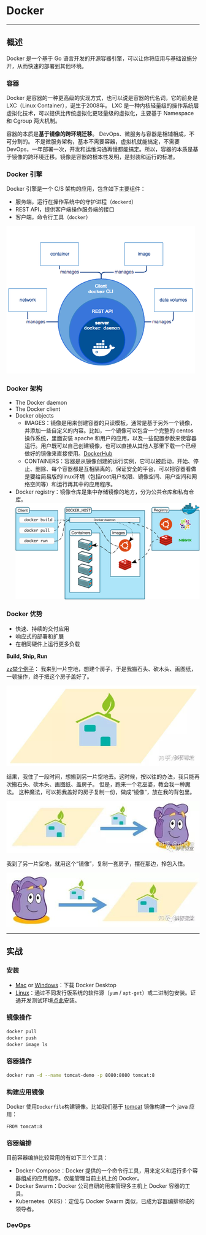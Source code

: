 <!--
 * @Author: howardhh
 * @Date: 2020-05-22 08:42:09
 * @LastEditTime: 2020-05-25 13:46:51
 * @LastEditors: Please set LastEditors
 * @Description: Docker Learning
 * @FilePath: \kubernetes-tutorials\components\docker.md
--> 

# Docker
<hr>

## 概述
Docker 是一个基于 Go 语言开发的开源容器引擎，可以让你将应用与基础设施分开，从而快速的部署到其他环境。

### 容器
Docker 是容器的一种更高级的实现方式，也可以说是容器的代名词，它的前身是 LXC（Linux Container），诞生于2008年。
LXC 是一种内核轻量级的操作系统层虚拟化技术，可以提供比传统虚拟化更轻量级的虚拟化，主要基于 Namespace 和 Cgroup 两大机制。

容器的本质是<b>基于镜像的跨环境迁移</b>。
DevOps、微服务与容器是相辅相成，不可分割的。
不是微服务架构，基本不需要容器，虚拟机就能搞定，不需要 DevOps，一年部署一次，开发和运维沟通再慢都能搞定。所以，容器的本质是基于镜像的跨环境迁移。镜像是容器的根本性发明，是封装和运行的标准。

### Docker 引擎
Docker 引擎是一个 C/S 架构的应用，包含如下主要组件：

* 服务端，运行在操作系统中的守护进程（<code>dockerd</code>）
* REST API，提供客户端操作服务端的接口
* 客户端，命令行工具（<code>docker</code>）

![engine-components](../pictures/engine-components-flow.png)

### Docker 架构
* The Docker daemon
* The Docker client
* Docker objects
  * IMAGES：镜像是用来创建容器的只读模板，通常是基于另外一个镜像，并添加一些自定义的内容。比如，一个镜像可以包含一个完整的 centos 操作系统，里面安装 apache 和用户的应用，以及一些配置参数来使容器运行。用户既可以自己创建镜像，也可以直接从其他人那里下载一个已经做好的镜像来直接使用。[DockerHub](https://hub.docker.com/)
  * CONTAINERS：容器是从镜像创建的运行实例，它可以被启动，开始、停止、删除、每个容器都是互相隔离的，保证安全的平台，可以把容器看做是要给简易版的linux环境（包括root用户权限、镜像空间、用户空间和网络空间等）和运行再其中的应用程序。
* Docker registry：镜像仓库是集中存储镜像的地方，分为公共仓库和私有仓库。
![docker-architecture](../pictures/docker-architecture.svg)


### Docker 优势
* 快速、持续的交付应用
* 响应式的部署和扩展
* 在相同硬件上运行更多负载

<b>Build, Ship, Run</b>

[zz举个例子](https://www.zhihu.com/question/28300645/answer/67707287)：
我来到一片空地，想建个房子，于是我搬石头、砍木头、画图纸，一顿操作，终于把这个房子盖好了。

![zhihu1](../pictures/docker-zhihu1.jpg)

结果，我住了一段时间，想搬到另一片空地去。这时候，按以往的办法，我只能再次搬石头、砍木头、画图纸、盖房子。
但是，跑来一个老巫婆，教会我一种魔法。
这种魔法，可以把我盖好的房子复制一份，做成“镜像”，放在我的背包里。

![zhihu2](../pictures/docker-zhihu2.jpg)

我到了另一片空地，就用这个“镜像”，复制一套房子，摆在那边，拎包入住。

![zhihu3](../pictures/docker-zhihu3.jpg)

<hr>

## 实战

### 安装

* [Mac](https://docs.docker.com/docker-for-mac/install/) or [Windows](https://docs.docker.com/docker-for-windows/install/)：下载 Docker Desktop
* [Linux](https://docs.docker.com/engine/install/binaries/)：通过不同发行版系统的软件源（<code>yum</code> / <code>apt-get</code>）或二进制包安装。证通开发测试环境[点此](http://11.8.38.55:9080)安装。

### 镜像操作
```bash
docker pull 
docker push
docker image ls
```

### 容器操作
```bash
docker run -d --name tomcat-demo -p 8080:8080 tomcat:8
```

### 构建应用镜像
Docker 使用<code>Dockerfile</code>构建镜像。比如我们基于 [tomcat](https://hub.docker.com/_/tomcat?tab=description) 镜像构建一个 java 应用：
```
FROM tomcat:8
```

### 容器编排
目前容器编排比较常用的有如下三个工具：
* Docker-Compose：Docker 提供的一个命令行工具，用来定义和运行多个容器组成的应用程序。仅能管理当前主机上的 Docker。
* Docker Swarm：Docker 公司自研的用来管理多主机上 Docker 容器的工具。
* Kubernetes（K8S）：定位与 Docker Swarm 类似，已成为容器编排领域的领导者。

### DevOps